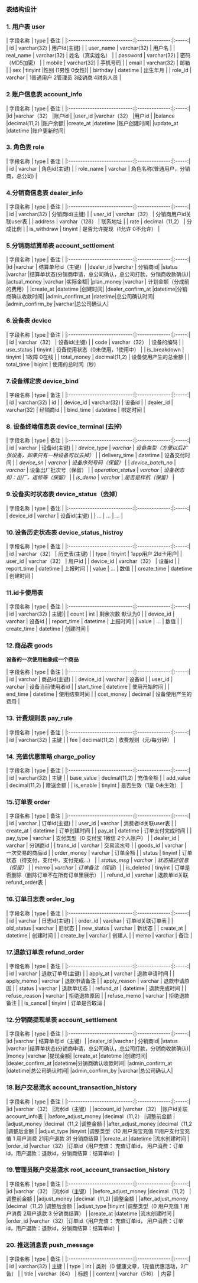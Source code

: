 ### 表结构设计


### 1. 用户表 user

   | 字段名称                    | type           | 备注  |
    |:---------------------------:|:--------------:|:-----:|
    | id                     | varchar(32) | 用户id(主键) |
    | user_name                   | varchar(32) | 用户名     |
    | real_name                   | varchar(32) | 姓名（真实姓名）     |
    | password                    | varchar(32) |  密码（MD5加密）        |
    | mobile                      | varchar(32) | 手机号码 |
    | email                       | varchar(32) | 邮箱 |
    | sex                        | tinyint |性别 (1男性 0女性)|
    | birthday                   | datetime | 出生年月      |
    | role_id                    | varchar |  1普通用户 2管理员 3经销商 4财务人员 |
    
### 2.账户信息表 account_info   

   | 字段名称                    | type           | 备注  |
    |:---------------------------:|:--------------:|:-----:|
    |id                   |varchar（32）         |账户id   |
    |user_id                    |varchar（32）        |用户id   |
    |balance                      |decimal(11,2)         |账户余额|
    |create_at                    |datetime         |账户创建时间|
    |update_at                    |datetime         |账户更新时间|


  

### 3. 角色表 role

   | 字段名称                    | type           | 备注  |
    |:---------------------------:|:--------------:|:-----:|
    | id                     | varchar | 角色id(主键) |
    | role_name                   | varchar | 角色名称(普通用户，分销商，总公司)       |
    
### 4.分销商信息表 dealer_info

   | 字段名称                    | type           | 备注  |
    |:---------------------------:|:--------------:|:-----:|
    | id                     | varchar(32) | 分销商id(主键)     |
    | user_id                   | varchar（32） | 分销商用户id关联user表 |
    | address               | varchar（128） | 联系地址 |
    | rate                   | decimal（11,2） | 分成比例 |
    | is_withdraw                   | tinyint | 是否允许提现（1允许 0不允许） |
    

### 5.分销商结算单表 account_settlement    

   | 字段名称                    | type           | 备注  |
    |:---------------------------:|:--------------:|:-----:|
    |id    |varchar    | 结算单号id（主键）|
    |dealer_id        |varchar    |    分销商id|
    |status |varchar  |结算单状态(分销商申请，总公司确认，总公司打款，分销商收款确认)|
    |actual_money      |varchar  |实际金额|
    |plan_money      |varchar  | 计划金额（分成前的费用）|
    |create_at          |datetime  |创建时间|
    |dealer_confirm_at  |datetime|分销商确认收款时间|
    |admin_confirm_at  |datetime|总公司确认时间|
    |admin_confirm_by  |varchar|总公司确认人|
    
### 6.设备表 device 

   | 字段名称                    | type           | 备注  |
    |:---------------------------:|:--------------:|:-----:|  
    | id                    | varchar（32） |  设备id(主键)        |
    | code                    | varchar（32） |  设备的编码      |
    | use_status                    | tinyint |  设备使用状态（0未使用，1使用中） |
    | is_breakdown                    | tinyint |  1故障 0在线 |
    | total_money                  | decimal(11,2) |  设备使用产生的总金额 |
    | total_time                  | bigint |  使用的总时间（秒）
    
### 7.设备绑定表 device_bind 

   | 字段名称                    | type           | 备注  |
    |:---------------------------:|:--------------:|:-----:|
    | id                   | varchar(32) |  id        |
    | device_id                    | varchar(32) |  设备id        |
    | dealer_id                    | varchar(32) |  经销商id |
    | bind_time                    | datetime |  绑定时间 |

   
    
### 8. 设备终端信息表 device_terminal (去掉)

   | 字段名称                    | type           | 备注  |
    |:---------------------------:|:--------------:|:-----:|
    | id                     | varchar | 设备id(主键) |
    | *device_type*                     | *varchar* | *设备类型（方便以后扩张设备，如果只有一种设备可以去掉）* |
    | delivery_time                   | datetime |  设备交付时间        |
    | *device_sn*                   | *varchar* | *设备序列号码（保留）*         |
    | *device_batch_no*                     | *varchar* | 设备出厂批次号（保留） |
    | *operation_status*                   | *varchar* | *设备状态如：出厂，返修等（保留）*         |
    | *is_demo*                     | *varchar* | *是否是样机（保留）* |

 
### 9.设备实时状态表 device_status（去掉）

   | 字段名称                    | type           | 备注  |
    |:---------------------------:|:--------------:|:-----:|
    | device_id                     | varchar | 设备id(主键) |
    | ...                     | ... | ... |


### 10.设备历史状态表 device_status_histroy

   | 字段名称                    | type           | 备注  |
    |:---------------------------:|:--------------:|:-----:|
    | id                     | varchar（32） | 历史表(主键) |
    | type                     | tinyint | 1app用户 2Id卡用户|
    | user_id                     | varchar（32） | 用户id |
    | device_id                     | varchar（32） | 设备id |
    | report_time                     | datetime | 上报时间 |
    | value                     | ... | 数值 |
    | create_time                     | datetime | 创建时间 |
    
### 11.id卡使用表 

   | 字段名称                    | type           | 备注  |
    |:---------------------------:|:--------------:|:-----:|
    | id                     | varchar(32) | 主键)|
    | count                     | int | 剩余次数 默认为0 |
    | device_id                     | varchar | 设备id |
    | report_time                     | datetime | 上报时间 |
    | value                     | ... | 数值 |
    | create_time                     | datetime | 创建时间 |

### 12.商品表 goods
  **设备的一次使用抽象成一个商品**

   | 字段名称                    | type           | 备注  |
    |:---------------------------:|:--------------:|:-----:|
    | id                     | varchar | 商品id(主键)     |
    | device_id                   | varchar | 设备id |
    | user_id                   | varchar | 设备当前使用者id |
    | start_time                   | datetime | 使用开始时间 |
    | end_time                | datetime |  使用结束时间        |
    | cost_money                | decimal |  设备使用产生的费用        |


### 13. 计费规则表 pay_rule
   | 字段名称                    | type           | 备注  |
    |:---------------------------:|:--------------:|:-----:|
    | id                     | varchar(32) | 主键 |
    | fee                   | decimal(11,2) | 收费规则（元/每分钟） |


### 14. 充值优惠策略 charge_policy
   | 字段名称                    | type           | 备注  |
    |:---------------------------:|:--------------:|:-----:|
    | id                     | varchar(32) | 主键 |
    | base_value                   | decimal(11,2) | 充值金额     |
    | add_value                     | decimal(11,2) | 赠送金额 |
    | is_enable                     |  tinyint | 是否生效（1是 0未生效） |

### 15.订单表 order

   | 字段名称                    | type           | 备注  |
    |:---------------------------:|:--------------:|:-----:|
    | id                     | varchar | 订单id(主键)     |
    | user_id                   | varchar | 消费者id关联user表 |
    | create_at                | datetime |  订单创建时间        |
    | pay_at          | datetime | 订单支付完成时间         |
    | pay_type          | varchar | 支付类型（0 支付宝 1微信 2个人账户） |
    | dealer_id               | varchar | 分销商id  |
    | trans_id                   | varchar | 交易流水号 |
    | goods_id                   | varchar | 一次交易的商品id |
    | order_money                   | varchar | 订单金额 |
    | status                   | tinyint | 订单状态（待支付，支付中，支付完成...） |
    | *status_msg*                | *varchar* |  *状态描述信息（保留）*        |
    | *memo*          | *varchar* | *订单备注（保留*）|
    | is_deleted          | tinyint | 订单是否删除（删除订单不在所有订单里展示） |
    | refund_id               | varchar | 退款单id关联refund_order表 |
    
### 16.订单日志表 order_log

   | 字段名称                    | type           | 备注  |
    |:---------------------------:|:--------------:|:-----:|
    | id                     | varchar | 日志id(主键)     |
    | order_id                   | varchar | 订单id关联订单表 |
    | old_status                | varchar |  旧状态        |
    | new_status          | varchar | 新状态         |
    | create_at          | datetime | 创建时间 |
    | create_by                     | varchar | 创建人    |
    | memo                   | varchar | 备注 |

### 17.退款订单表 refund_order

   | 字段名称                    | type           | 备注  |
    |:---------------------------:|:--------------:|:-----:|
    | id                     | varchar | 退款订单号(主键)     |
    | apply_at                   | varchar | 退款申请时间 |
    | apply_memo                   | varchar | 退款申请备注 |
    | apply_reason                   | varchar | 退款申请原因 |
    | status                | varchar |  退款单状态        |
    | refund_at          | datetime | 退款完成时间         |
    | refuse_reason          | varchar | 拒绝退款原因 |
    | refuse_memo                     | varchar | 拒绝退款备注    |
    | is_cancel                   | tinyint | 订单是否取消 |

### 12.分销商提现单表 account_settlement    

   | 字段名称                    | type           | 备注  |
    |:---------------------------:|:--------------:|:-----:|
    |id    |varchar    | 结算单号id（主键）|
    |dealer_id        |varchar    |    分销商id|
    |status |varchar  |结算单状态(分销商申请，总公司确认，总公司打款，分销商收款确认)|
    |money      |varchar  |提现金额|
    |create_at          |datetime  |创建时间|
    |dealer_confirm_at  |datetime|分销商确认收款时间|
    |admin_confirm_at  |datetime|总公司确认时间|
    |admin_confirm_by  |varchar|总公司确认人|


  
### 18.账户交易流水 account_transaction_history

   | 字段名称                    | type           | 备注  |
    |:---------------------------:|:--------------:|:-----:|
    |id                       |varchar（32）      |流水id（主键）|
    |account_id             |varchar（32）     |账户id关联account_info表       |
    |before_adjust_money          |decimal（11,2）  |调整前金额           |
    |adjust_money                 |decimal（11,2         |调整金额          |
    |after_adjust_money           |decimal（11,2   |调整后金额         |
    |adjust_type                  |tinyint          |调整类型（10 用户淘宝充值  11用户支付宝充值 1 用户消费 21用户退款 31 分销商结算          |
    |create_at                   |datetime           |流水创建时间          |
    |order_id                    |varchar（32）|订单id（用户充值： 充值订单id， 用户消费：订单id，用户退款：退款id，分销商结算：结算单id）|
   

### 19.管理员账户交易流水 root_account_transaction_history   
   | 字段名称                    | type           | 备注  |
    |:---------------------------:|:--------------:|:-----:|
    |id                       |varchar（32）      |流水id（主键）|
    |before_adjust_money          |decimal（11,2）  |调整前金额           |
    |adjust_money                 |decimal（11,2)        |调整金额          |
    |after_adjust_money           |decimal（11,2) |调整后金额         |
    |adjust_type                  |tinyint          |调整类型（0  用户充值 1 用户消费 2用户退款 3 分销商结算）          |
    |create_at                   |datetime           |流水创建时间          |
    |order_id                    |varchar（32）|订单id（用户充值： 充值订单id， 用户消费：订单id，用户退款：退款id，分销商结算：结算单id）|

### 20. 推送消息表 push_message
   | 字段名称                    | type           | 备注  |
    |:---------------------------:|:--------------:|:-----:|
    | id                     | varchar(32) | 主键 |
    | type                     | int | 类别（0 健康文章，1充值优惠活动，2广告） |
    | title                   | varchar（64） | 标题     |
    | content                    | varchar（516） | 内容 |




    



    





